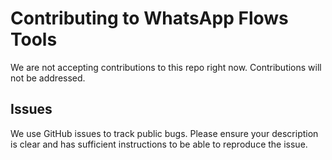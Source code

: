 # Contributing to WhatsApp Flows Tools
We are not accepting contributions to this repo right now. Contributions will not be addressed.

## Issues
We use GitHub issues to track public bugs. Please ensure your description is
clear and has sufficient instructions to be able to reproduce the issue.
